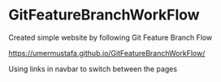 # GitFeatureBranchWorkFlow

Created simple website by following Git Feature Branch Flow

https://umermustafa.github.io/GitFeatureBranchWorkFlow/

Using links in navbar to switch between the pages
